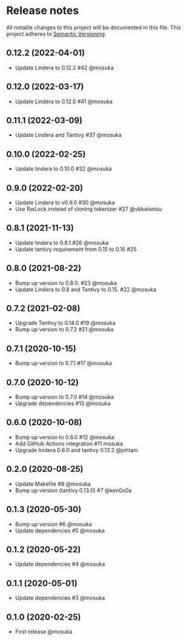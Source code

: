 # Release notes
All notable changes to this project will be documented in this file.
This project adheres to [Semantic Versioning](http://semver.org/).

## 0.12.2 (2022-04-01)
- Update Lindera to 0.12.2 #42 @mosuka

## 0.12.0 (2022-03-17)
- Update Lindera to 0.12.0 #41 @mosuka

## 0.11.1 (2022-03-09)
- Update Lindera and Tantivy #37 @mosuka

## 0.10.0 (2022-02-25)
- Update lindera to 0.10.0 #32 @mosuka

## 0.9.0 (2022-02-20)
- Update Lindera to v0.9.0 #30 @mosuka
- Use RwLock instead of cloning tokenizer #27 @vbkaisetsu

## 0.8.1 (2021-11-13)
- Update lindera to 0.8.1 #26 @mosuka
- Update tantivy requirement from 0.15 to 0.16 #25

## 0.8.0 (2021-08-22)
- Bump up version to 0.8.0. #23 @mosuka
- Update Lindera to 0.8 and Tantivy to 0.15. #22 @mosuka

## 0.7.2 (2021-02-08)
- Upgrade Tantivy to 0.14.0 #19 @mosuka
- Bump up version to 0.7.2 #21 @mosuka

## 0.7.1 (2020-10-15)
- Bump up version to 0.7.1 #17 @mosuka 

## 0.7.0 (2020-10-12)
- Bump up version to 0.7.0 #14 @mosuka
- Upgrade dependencies #13 @mosuka

## 0.6.0 (2020-10-08)
- Bump up version to 0.6.0 #12 @mosuka
- Add GitHub Actions integration #11 mosuka
- Upgrade lindera 0.6.0 and tantivy 0.13.2 @johtani 

## 0.2.0 (2020-08-25)
- Update Makefile #8 @mosuka
- Bump up version (tantivy 0.13.0) #7 @ken0x0a

## 0.1.3 (2020-05-30)
- Bump up version #6 @mosuka
- Update dependencies #5 @mosuka

## 0.1.2 (2020-05-22)
- Update dependencies #4 @mosuka

## 0.1.1 (2020-05-01)
- Update dependencies #3 @mosuka

## 0.1.0 (2020-02-25)
- First release @mosuka
